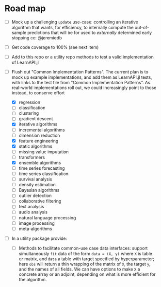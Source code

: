 # Road map

- [ ] Mock up a challenging `update` use-case: controlling an iterative algorithm that
      wants, for efficiency, to internally compute the out-of-sample predictions that will
      be for used to *externally* determined early stopping cc: @jeremiedb

- [ ] Get code coverage to 100% (see next item)

- [ ] Add to this repo or a utility repo methods to test a valid implementation of
	  LearnAPI.jl
	  
- [ ] Flush out "Common Implementation Patterns". The current plan is to mock up example
  implementations, and add them as LearnAPI.jl tests, with links to the test file from
  "Common Implementation Patterns". As real-world implementations roll out, we could
  increasingly point to those instead, to conserve effort
  - [x] regression
  - [ ] classification
  - [ ] clustering
  - [ ] gradient descent
  - [x] iterative algorithms
  - [ ] incremental algorithms
  - [ ] dimension reduction
  - [x] feature engineering
  - [x] static algorithms
  - [ ] missing value imputation
  - [ ] transformers
  - [x] ensemble algorithms
  - [ ] time series forecasting
  - [ ] time series classification
  - [ ] survival analysis
  - [ ] density estimation
  - [ ] Bayesian algorithms
  - [ ] outlier detection
  - [ ] collaborative filtering
  - [ ] text analysis
  - [ ] audio analysis
  - [ ] natural language processing
  - [ ] image processing
  - [ ] meta-algorithms

- [ ] In a utility package provide:
   - [ ] Methods to facilitate common-use case data interfaces: support simultaneously
     `fit` data of the form `data = (X, y)` where `X` is table *or* matrix, and `data` a
     table with target specified by hyperparameter; here `obs` will return a thin wrapping
     of the matrix of `X`, the target `y`, and the names of all fields. We can have
     options to make `X` a concrete array or an adjoint, depending on what is more
     efficient for the algorithm.

